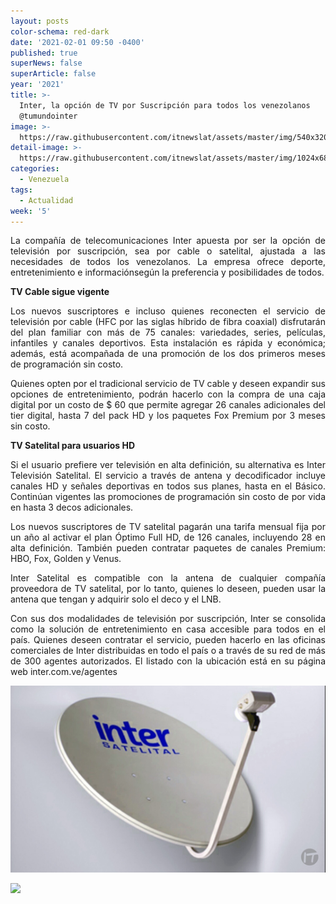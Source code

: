 ```yaml
---
layout: posts
color-schema: red-dark
date: '2021-02-01 09:50 -0400'
published: true
superNews: false
superArticle: false
year: '2021'
title: >-
  Inter, la opción de TV por Suscripción para todos los venezolanos
  @tumundointer
image: >-
  https://raw.githubusercontent.com/itnewslat/assets/master/img/540x320/Antenas-Inter-p.jpg
detail-image: >-
  https://raw.githubusercontent.com/itnewslat/assets/master/img/1024x680/Antenas-Inter-g.jpg
categories:
  - Venezuela
tags:
  - Actualidad
week: '5'
---
```

<p style="text-align: justify;"><strong></strong></p>
<p style="text-align: justify;">La compañía de telecomunicaciones Inter apuesta por ser la opción de televisión por suscripción, sea por cable o satelital, ajustada a las necesidades de todos los venezolanos. La empresa ofrece deporte, entretenimiento e informaciónsegún la preferencia y posibilidades de todos.</p>
<p style="text-align: justify;"><strong>TV Cable sigue vigente</strong></p>
<p style="text-align: justify;">Los nuevos suscriptores e incluso quienes reconecten el servicio de televisión por cable (HFC por las siglas híbrido de fibra coaxial) disfrutarán del plan familiar con más de 75 canales: variedades, series, películas, infantiles y canales deportivos. Esta instalación es rápida y económica; además, está acompañada de una promoción de los dos primeros meses de programación sin costo.</p>
<p style="text-align: justify;">Quienes opten por el tradicional servicio de TV cable y deseen expandir sus opciones de entretenimiento, podrán hacerlo con la compra de una caja digital por un costo de $ 60 que permite agregar 26 canales adicionales del tier digital, hasta 7 del pack HD y los paquetes Fox Premium por 3 meses sin costo.</p>
<p style="text-align: justify;"><strong>TV Satelital para usuarios HD</strong></p>
<p style="text-align: justify;">Si el usuario prefiere ver televisión en alta definición, su alternativa es Inter Televisión Satelital. El servicio a través de antena y decodificador incluye canales HD y señales deportivas en todos sus planes, hasta en el Básico. Continúan vigentes las promociones de programación sin costo de por vida en hasta 3 decos adicionales.</p>
<p style="text-align: justify;">Los nuevos suscriptores de TV satelital pagarán una tarifa mensual fija por un año al activar el plan Óptimo Full HD, de 126 canales, incluyendo 28 en alta definición. También pueden contratar paquetes de canales Premium: HBO, Fox, Golden y Venus.</p>
<p style="text-align: justify;">Inter Satelital es compatible con la antena de cualquier compañía proveedora de TV satelital, por lo tanto, quienes lo deseen, pueden usar la antena que tengan y adquirir solo el deco y el LNB.</p>
<p style="text-align: justify;">Con sus dos modalidades de televisión por suscripción, Inter se consolida como la solución de entretenimiento en casa accesible para todos en el país. Quienes deseen contratar el servicio, pueden hacerlo en las oficinas comerciales de Inter distribuidas en todo el país o a través de su red de más de 300 agentes autorizados. El listado con la ubicación está en su página web inter.com.ve/agentes</p>

![](https://raw.githubusercontent.com/itnewslat/assets/master/img/540x320/Antenas-Inter-p.jpg)


<img src="https://tracker.metricool.com/c3po.jpg?hash=56f88a41e39ab42c063cc51676587a04"/>
